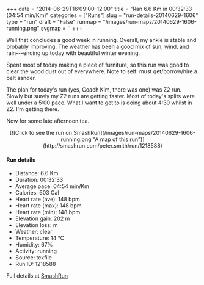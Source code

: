 +++
date = "2014-06-29T16:09:00-12:00"
title = "Ran 6.6 Km in 00:32:33 (04:54 min/Km)"
categories = ["Runs"]
slug = "run-details-20140629-1606"
type = "run"
draft = "False"
runmap = "/images/run-maps/20140629-1606-running.png"
svgmap = '<polyline points="84 48, 88 44, 91 34, 86 33, 84 33, 84 31, 80 32, 77 34, 76 34, 68 34, 60 37, 51 45, 33 59, 21 63, 7 68, 1 65, 0 61, 45 33, 48 33, 58 39, 78 31, 80 31, 89 34, 96 33, 100 36, 94 46, 92 54, 87 54, 87 50">'
+++

Well that concludes a good week in running. Overall, my ankle is stable and probably improving. The weather has been a good mix of sun, wind, and rain---ending up today with beautiful winter evening. 

Spent most of today making a piece of furniture, so this run was good to clear the wood dust out of everywhere. Note to self: must get/borrow/hire a belt sander. 

The plan for today's run (yes, Coach Kim, there was one) was  Z2 run. Slowly but surely my Z2 runs are getting faster. Most of today's splits were well under a 5:00 pace. What I want to get to is doing about 4:30 whilst in Z2. I'm getting there. 

Now for some late afternoon tea. 



<!--more-->

<center>
[![Click to see the run on SmashRun](/images/run-maps/20140629-1606-running.png "A map of this run")](http://smashrun.com/peter.smith/run/1218588)
</center>

#### Run details

* Distance: 6.6 Km
* Duration: 00:32:33
* Average pace: 04:54 min/Km
* Calories: 603 Cal
* Heart rate (ave): 148 bpm
* Heart rate (max): 148 bpm
* Heart rate (min): 148 bpm
* Elevation gain: 202 m
* Elevation loss:  m
* Weather: clear
* Temperature: 14 &deg;C
* Humidity: 67%
* Activity: running
* Source: tcxfile
* Run ID: 1218588

Full details at [SmashRun](http://smashrun.com/peter.smith/run/1218588)